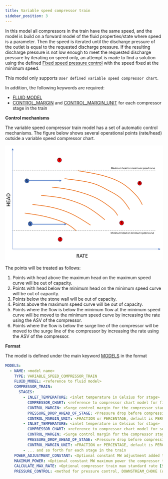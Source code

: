 ```yaml
---
title: Variable speed compressor train
sidebar_position: 3
---
```


In this model all compressors in the train have the same speed, and the model is build on a forward model of
the fluid properties/state where speed is a parameter. Then the speed is iterated until the discharge pressure of the
outlet is equal to the requested discharge pressure. If the resulting discharge pressure is not low enough to meet the 
requested discharge pressure by iterating on speed only, an attempt is made to find a solution using the defined
[Fixed speed pressure control](/about/modelling/setup/models/compressor_modelling/fixed_speed_pressure_control/index.md) with the speed fixed at the minimum speed.

This model only supports `User defined variable speed compressor chart`.

In addition, the following keywords are required:
- [FLUID MODEL](/about/modelling/setup/models/fluid_model.md)
- [CONTROL_MARGIN](/about/references/CONTROL_MARGIN.md) and [CONTROL_MARGIN_UNIT](/about/references/CONTROL_MARGIN_UNIT.md) for each compressor stage in the train


**Control mechanisms**

The variable speed compressor train model has a set of automatic control mechanisms. The figure below shows several operational points (rate/head) outside a variable speed compressor chart.

![](control_mechanisms_variable_speed_compressor_chart.png)

The points will be treated as follows:

1. Points with head above the maximum head on the maximum speed curve will be out of capacity.
1. Points with head below the minimum head on the minimum speed curve will be out of capacity.
1. Points below the stone wall will be out of capacity.
1. Points above the maximum speed curve will be out of capacity.
1. Points where the flow is below the minimum flow at the minimum speed curve will be moved to the minimum speed curve by increasing the rate using the ASV of the compressor.
1. Points where the flow is below the surge line of the compressor will be moved to the surge line of the compressor by increasing the rate using the ASV of the compressor.


**Format**

The model is defined under the main keyword [MODELS](/about/references/MODELS.md) in the format

~~~~~~~~yaml
MODELS:
  - NAME: <model name>
    TYPE: VARIABLE_SPEED_COMPRESSOR_TRAIN
    FLUID_MODEL: <reference to fluid model>
    COMPRESSOR_TRAIN:
      STAGES:
        - INLET_TEMPERATURE: <inlet temperature in Celsius for stage>
          COMPRESSOR_CHART: <reference to compressor chart model for first stage, must be defined in MODELS or FACILITY_INPUTS>
          CONTROL_MARGIN: <Surge control margin for the compressor stage. Set to 0.0 if no margin>
          PRESSURE_DROP_AHEAD_OF_STAGE: <Pressure drop before compression stage [in bar]>
          CONTROL_MARGIN_UNIT: <FRACTION or PERCENTAGE, default is PERCENTAGE>
        - INLET_TEMPERATURE: <inlet temperature in Celsius for stage>
          COMPRESSOR_CHART: <reference to compressor chart model for second stage, must be defined in MODELS or FACILITY_INPUTS>
          CONTROL_MARGIN: <Surge control margin for the compressor stage. Set to 0.0 if no margin>
          PRESSURE_DROP_AHEAD_OF_STAGE: <Pressure drop before compression stage [in bar]>
          CONTROL_MARGIN_UNIT: <FRACTION or PERCENTAGE, default is PERCENTAGE>
        - ... and so forth for each stage in the train
    POWER_ADJUSTMENT_CONSTANT: <Optional constant MW adjustment added to the model>
    MAXIMUM_POWER: <Optional constant MW maximum power the compressor train can require>
    CALCULATE_MAX_RATE: <Optional compressor train max standard rate [Sm3/day] in result if set to true. Default false. Use with caution. This will increase runtime significantly. >
    PRESSURE_CONTROL: <method for pressure control, DOWNSTREAM_CHOKE (default), UPSTREAM_CHOKE, , INDIVIDUAL_ASV_PRESSURE, INDIVIDUAL_ASV_RATE or COMMON_ASV>
~~~~~~~~

